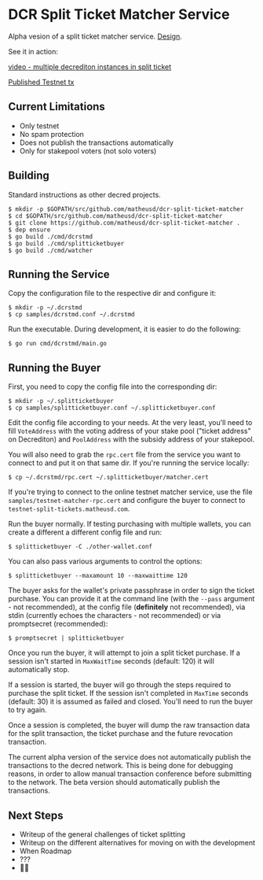 # DCR Split Ticket Matcher Service

Alpha vesion of a split ticket matcher service. [Design](/docs/design.md).

See it in action:

[video - multiple decrediton instances in split ticket](https://streamable.com/qnfsm)

[Published Testnet tx](https://testnet.dcrdata.org/tx/134c53c84bdf914e21b9fb04dadcbf178e4de4e2b7d225f9c2e91ec5c60787d7)

## Current Limitations

- Only testnet
- No spam protection
- Does not publish the transactions automatically
- Only for stakepool voters (not solo voters)

## Building

Standard instructions as other decred projects.

```
$ mkdir -p $GOPATH/src/github.com/matheusd/dcr-split-ticket-matcher
$ cd $GOPATH/src/github.com/matheusd/dcr-split-ticket-matcher
$ git clone https://github.com/matheusd/dcr-split-ticket-matcher .
$ dep ensure
$ go build ./cmd/dcrstmd
$ go build ./cmd/splitticketbuyer
$ go build ./cmd/watcher
```

## Running the Service

Copy the configuration file to the respective dir and configure it:

```
$ mkdir -p ~/.dcrstmd
$ cp samples/dcrstmd.conf ~/.dcrstmd
```

Run the executable. During development, it is easier to do the following:

```
$ go run cmd/dcrstmd/main.go
```


## Running the Buyer

First, you need to copy the config file into the corresponding dir:

```
$ mkdir -p ~/.splitticketbuyer
$ cp samples/splitticketbuyer.conf ~/.splitticketbuyer.conf
```

Edit the config file according to your needs. At the very least, you'll need to fill `VoteAddress` with the voting address of your stake pool ("ticket address" on Decrediton) and `PoolAddress` with the subsidy address of your stakepool.

You will also need to grab the `rpc.cert` file from the service you want to connect to and put it on that same dir. If you're running the service locally:

```
$ cp ~/.dcrstmd/rpc.cert ~/.splitticketbuyer/matcher.cert
```

If you're trying to connect to the online testnet matcher service, use the file `samples/testnet-matcher-rpc.cert` and configure the buyer to connect to `testnet-split-tickets.matheusd.com`.

Run the buyer normally. If testing purchasing with multiple wallets, you can create a different a different config file and run:

```
$ splitticketbuyer -C ./other-wallet.conf
```

You can also pass various arguments to control the options:

```
$ splitticketbuyer --maxamount 10 --maxwaittime 120
```

The buyer asks for the wallet's private passphrase in order to sign the ticket purchase. You can provide it at the command line (with the `--pass` argument - not recommended), at the config file (**definitely** not recommended), via stdin (currently echoes the characters - not recommended) or via promptsecret (recommended):

```
$ promptsecret | splitticketbuyer
```

Once you run the buyer, it will attempt to join a split ticket purchase. If a session isn't started in `MaxWaitTime` seconds (default: 120) it will automatically stop.

If a session is started, the buyer will go through the steps required to purchase the split ticket. If the session isn't completed in `MaxTime` seconds (default: 30) it is assumed as failed and closed. You'll need to run the buyer to try again.

Once a session is completed, the buyer will dump the raw transaction data for the split transaction, the ticket purchase and the future revocation transaction.

The current alpha version of the service does not automatically publish the transactions to the decred network. This is being done for debugging reasons, in order to allow manual transaction conference before submitting to the network. The beta version should automatically publish the transactions.


## Next Steps

- Writeup of the general challenges of ticket splitting
- Writeup on the different alternatives for moving on with the development
- When Roadmap
- ???
- :rocket::moon:
